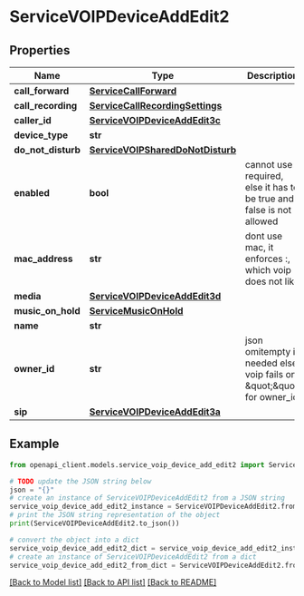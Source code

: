 # ServiceVOIPDeviceAddEdit2


## Properties

Name | Type | Description | Notes
------------ | ------------- | ------------- | -------------
**call_forward** | [**ServiceCallForward**](ServiceCallForward.md) |  | [optional] 
**call_recording** | [**ServiceCallRecordingSettings**](ServiceCallRecordingSettings.md) |  | [optional] 
**caller_id** | [**ServiceVOIPDeviceAddEdit3c**](ServiceVOIPDeviceAddEdit3c.md) |  | [optional] 
**device_type** | **str** |  | [optional] 
**do_not_disturb** | [**ServiceVOIPSharedDoNotDisturb**](ServiceVOIPSharedDoNotDisturb.md) |  | [optional] 
**enabled** | **bool** | cannot use required, else it has to be true and false is not allowed | [optional] 
**mac_address** | **str** | dont use mac, it enforces :, which voip does not like | [optional] 
**media** | [**ServiceVOIPDeviceAddEdit3d**](ServiceVOIPDeviceAddEdit3d.md) |  | [optional] 
**music_on_hold** | [**ServiceMusicOnHold**](ServiceMusicOnHold.md) |  | [optional] 
**name** | **str** |  | 
**owner_id** | **str** | json omitempty is needed else voip fails on \&quot;\&quot; for owner_id | [optional] 
**sip** | [**ServiceVOIPDeviceAddEdit3a**](ServiceVOIPDeviceAddEdit3a.md) |  | 

## Example

```python
from openapi_client.models.service_voip_device_add_edit2 import ServiceVOIPDeviceAddEdit2

# TODO update the JSON string below
json = "{}"
# create an instance of ServiceVOIPDeviceAddEdit2 from a JSON string
service_voip_device_add_edit2_instance = ServiceVOIPDeviceAddEdit2.from_json(json)
# print the JSON string representation of the object
print(ServiceVOIPDeviceAddEdit2.to_json())

# convert the object into a dict
service_voip_device_add_edit2_dict = service_voip_device_add_edit2_instance.to_dict()
# create an instance of ServiceVOIPDeviceAddEdit2 from a dict
service_voip_device_add_edit2_from_dict = ServiceVOIPDeviceAddEdit2.from_dict(service_voip_device_add_edit2_dict)
```
[[Back to Model list]](../README.md#documentation-for-models) [[Back to API list]](../README.md#documentation-for-api-endpoints) [[Back to README]](../README.md)


